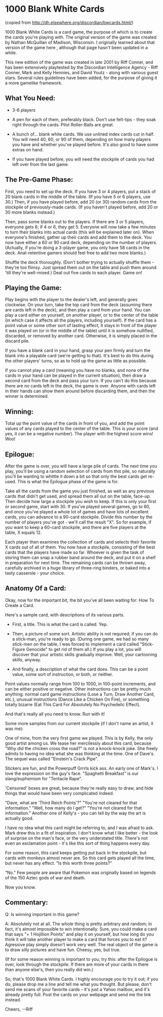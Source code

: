 # 1000 Blank White Cards   

(copied from http://dh.elsewhere.org/discordian/bwcards.html/)

1000 Blank White Cards is a card game, the purpose of which is to create the cards you're playing with.  The original version of the game was created by Nathan McQuillan of Madison, Wisconsin.  I originally learned about that version of the game here , although that page hasn't been updated in a while.

This new edition of the game was created in late 2001 by Riff Conner, and has been extensively playtested by the Discordian Intelligence Agency - Riff Conner, Mark and Kelly Hennies, and David Youtz - along with various guest stars.  Several rules guidelines have been added, for the purpose of giving it a more gamelike framework.


## What You Need:

* 3-6 players

* A pen for each of them, preferably black.  Don't use felt-tips - they soak right through the cards.  Pilot Roller-Balls are great.

* A bunch of... blank white cards.  We use unlined index cards cut in half.  You will need 40, 60, or 90 of them, depending on how many players you have and whether you've played before.  It's also good to have some extras on hand.

* If you have played before, you will need the stockpile of cards you had left over from the last game.


## The Pre-Game Phase:

First, you need to set up the deck.  If you have 3 or 4 players, put a stack of 20 blank cards in the middle of the table.  (If you have 5 or 6 players, use 30.)  Then, if you have played before, add 20 (or 30) random cards from the stockpile of previously-made cards.  (If you haven't played before, add 20 or 30 more blanks instead.)

Then, pass some blanks out to the players.  If there are 3 or 5 players, everyone gets 6; if 4 or 6, they get 5.  Everyone will now take a few minutes to turn their blanks into actual cards (this will be explained later on).  When everyone's finished, gather up their cards and add them to the deck.  You now have either a 60 or 90 card deck, depending on the number of players.  (Actually, if you're doing a 3-player game, you only have 58 cards in the deck.  Anal-retentive gamers should feel free to add two more blanks.)

Shuffle the deck thoroughly.  (Don't bother trying to actually shuffle them - they're too flimsy.  Just spread them out on the table and push them around 'till they're well-mixed.)  Deal out five cards to each player.  Game on!


## Playing the Game:

Play begins with the player to the dealer's left, and generally goes clockwise.  On your turn, take the top card from the deck (assuming there are cards left in the deck), and then play a card from your hand.  You can play a card either on yourself, on another player, or to the center of the table (in which case it affects all the players, including yourself).  If the card has a point value or some other sort of lasting effect, it stays in front of the player it was played on (or in the middle of the table) until it is somehow nullified, discarded, or removed by another card.  Otherwise, it is simply placed in the discard pile.

If you have a blank card in your hand, grasp your pen firmly and turn the blank into a playable card (we're getting to that).  It's best to do this during the other players' turns, so as to hold up the game as little as possible.

If you cannot play a card (meaning you have no blanks, and none of the cards in your hand can be played in the current situation), then draw a second card from the deck and pass your turn.  If you can't do this because there are no cards left in the deck, the game is over.  Anyone with cards left in their hands can show them around before discarding them, and then the winner is determined.


## Winning:

Total up the point value of the cards in front of you, and add the point values of any cards played to the center of the table.  This is your score (and yes, it can be a negative number).  The player with the highest score wins!  Woo!


## Epilogue:

After the game is over, you will have a large pile of cards.  The next time you play, you'll be using a random selection of cards from this pile, so naturally you'll be wanting to whittle it down a bit so that only the best cards get re-used.  This is what the Epilogue phase of the game is for.

Take all the cards from the game you just finished, as well as any previous cards that didn't get used, and spread them all out on the table, face-up.  Then decide how large a stockpile you wish to keep.  If this is only your first or second game, start with 30.  If you've played several games, go to 60, and once you've played a whole lot of games and have lots of excellent cards, you can advance to a 90-card stockpile.  Divide this number by the number of players you've got - we'll call the result "X".  So for example, if you want to keep a 60-card stockpile, and there are five players at the table, X equals 12.

Each player then examines the collection of cards and selects their favorite X cards out of all of them.  You now have a stockpile,  consisting of the best cards that the players have made so far.  Whoever is given the task of storing them can snap a rubber band around the deck, and put it on a shelf in preparation for next time.  The remaining cards can be thrown away, carefully archived in a huge library of three-ring binders, or baked into a tasty casserole - your choice.

## Anatomy Of a Card:

Okay, now for the important bit, the bit you've all been waiting for: How To Create a Card.

Here's a sample card, with descriptions of its various parts.



* First, a title.  This is what the card is called.  Yep.

* Then, a picture of some sort.  Artistic ability is not required; if you can do a stick-man, you're ready to go.  (During one game, we had so many stick-men on the table, I was forced to implement a card called "Stick-Figure Genocide" to get rid of them all.)  If you play a lot, you will discover that your artistic skills gradually improve.  Well, your cartooning skills, anyway.

* And finally, a description of what the card does.  This can be a point value, some sort of instruction, or both, or neither.

 Point values normally range from 100 to 1000, in 100-point increments, and can be either positive or negative.  Other instructions can be pretty much anything: normal card game instructions (Lose a Turn, Draw Another Card, etc.), unusual instructions (Dance Like a Chicken On Fire), or something totally bizarre (Eat This Card For Absolutely No Psychedelic Effect).

And that's really all you need to know.  Run with it!

Some more samples from our current stockpile (if I don't name an artist, it was me):



One of mine, from the very first game we played.
This is by Kelly, the only good artist among us.  We tease her mercilessly about this card, because "Why did the chicken cross the road?" is not a knock-knock joke. 
She freely admits to having no idea what she was thinking at the time.
One of Dave's.  The sequel was called "Einstein's Crack Pipe".
 
 

Stickers are fun, and the Powerpuff Grrrls kick ass.
An early one of Mark's.  I love the expression on the guy's face.
"Spaghetti Breakfast" is our slang/euphemism for "Tentacle Rape".

'Censored' boxes are great, because they're really easy to draw, and hide things that would have been very complicated indeed.



"Dave, what are 'Third Reich Points'?"
"You're not cleared for that information."
"Well, how many do I get?"
"You're not cleared for that information."
Another one of Kelly's - you can tell by the way the art is actually good.

I have no idea what this card might be referring to, and I was afraid to ask.
Mark drew this in a fit of inspiration.  I don't know what I like better - the look of surprise on the man's face, or the very understated title. There's not even an exclamation point - it's like this sort of thing happens every day.



For some reason, this card keeps getting put back in the stockpile, but cards with monkeys almost never are.  So this card gets played all the time, but never has any effect.
"Is this worth three points?"

"No."
Few people are aware that Pokemon was originally based on legends of the 150 Aztec gods of war and death.

Now you know.


## Commentary:

Q: Is winning important in this game?

A: Absolutely not at all.  The whole thing is pretty arbitrary and random; in fact, it's almost impossible to win intentionally.  Sure, you could make a card that says "+ 1 Hojillion Points" and play it on yourself, but how long do you think it will take another player to make a card that forces you to eat it?  Agressive play simply doesn't work very well.  The real object of the game is to draw silly pictures and have fun.  Cheesy, yes, but true.

(If for some reason winning is important to you, try this: after the Epilogue is over, look through the stockpile.  If there are more of your cards in there than anyone else's, then you really did win.)


So, that's 1000 Blank White Cards.  I highly encourage you to try it out; if you do, please drop me a line and tell me what you thought.  But please, don't send me scans of your favorite cards - it's just a Yahoo mailbox, and it's already pretty full.  Post the cards on your webpage and send me the link instead.

Cheers,
--Riff